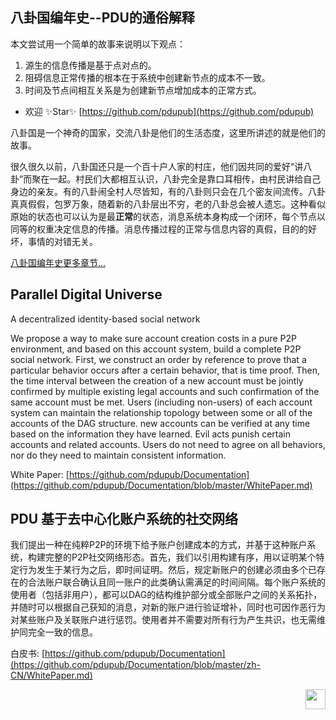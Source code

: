 
## 八卦国编年史--PDU的通俗解释

本文尝试用一个简单的故事来说明以下观点：
  1. 源生的信息传播是基于点对点的。
  2. 阻碍信息正常传播的根本在于系统中创建新节点的成本不一致。
  3. 时间及节点间相互关系是为创建新节点增加成本的正常方式。 

  * 欢迎 ✨Star✨ [https://github.com/pdupub](https://github.com/pdupub)

八卦国是一个神奇的国家，交流八卦是他们的生活态度，这里所讲述的就是他们的故事。

很久很久以前，八卦国还只是一个百十户人家的村庄，他们因共同的爱好“讲八卦”而聚在一起。村民们大都相互认识，八卦完全是靠口耳相传，由村民讲给自己身边的亲友。有的八卦闹全村人尽皆知，有的八卦则只会在几个密友间流传。八卦真真假假，包罗万象，随着新的八卦层出不穷，老的八卦总会被人遗忘。这种看似原始的状态也可以认为是最**正常**的状态，消息系统本身构成一个闭环，每个节点以同等的权重决定信息的传播。消息传播过程的正常与信息内容的真假，目的的好坏，事情的对错无关。

[八卦国编年史更多章节...](https://github.com/pdupub/Documentation/blob/master/zh-CN/FakeHistory.md)

## Parallel Digital Universe 
A decentralized identity-based social network

We propose a way to make sure account creation costs in a pure P2P environment, and based on this account system, build a complete P2P social network. First, we construct an order by reference to prove that a particular behavior occurs after a certain behavior, that is time proof. Then, the time interval between the creation of a new account must be jointly confirmed by multiple existing legal accounts and such confirmation of the same account must be met. Users (including non-users) of each account system can maintain the relationship topology between some or all of the accounts of the DAG structure. new accounts can be verified at any time based on the information they have learned. Evil acts punish certain accounts and related accounts. Users do not need to agree on all behaviors, nor do they need to maintain consistent information.

White Paper: [https://github.com/pdupub/Documentation](https://github.com/pdupub/Documentation/blob/master/WhitePaper.md)

## PDU 基于去中心化账户系统的社交网络

我们提出一种在纯粹P2P的环境下给予账户创建成本的方式，并基于这种账户系统，构建完整的P2P社交网络形态。首先，我们以引用构建有序，用以证明某个特定行为发生于某行为之后，即时间证明。然后，规定新账户的创建必须由多个已存在的合法账户联合确认且同一账户的此类确认需满足的时间间隔。每个账户系统的使用者（包括非用户），都可以DAG的结构维护部分或全部账户之间的关系拓扑，并随时可以根据自己获知的消息，对新的账户进行验证增补，同时也可因作恶行为对某些账户及关联账户进行惩罚。使用者并不需要对所有行为产生共识，也无需维护同完全一致的信息。

白皮书: [https://github.com/pdupub/Documentation](https://github.com/pdupub/Documentation/blob/master/zh-CN/WhitePaper.md)




<a href="https://pdu.pub"><img height="32" align="right" src="https://pdu.pub/images/icon3.svg"></a>
